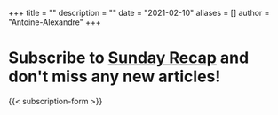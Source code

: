 +++
title = ""
description = ""
date = "2021-02-10"
aliases = []
author = "Antoine-Alexandre"
+++

# Subscribe to [Sunday Recap]() and don't miss any new articles!

{{< subscription-form >}}